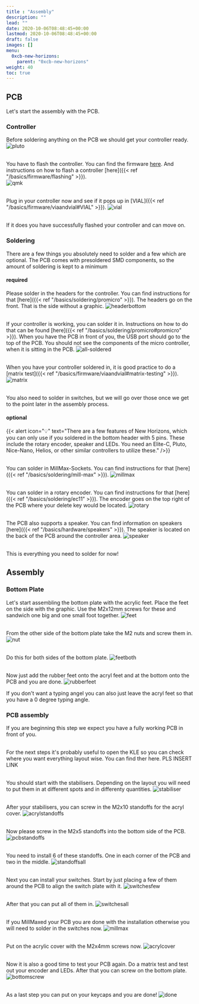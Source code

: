 ```yaml
---
title : "Assembly"
description: ""
lead: ""
date: 2020-10-06T08:48:45+00:00
lastmod: 2020-10-06T08:48:45+00:00
draft: false
images: []
menu:
  0xcb-new-horizons:
    parent: "0xcb-new-horizons"
weight: 40
toc: true
---
```


## PCB

Let's start the assembly with the PCB.

### Controller

Before soldering anything on the PCB we should get your controller ready.
![pluto](pluto.jpg)

<br>You have to flash the controller. You can find the firmware <a href="https://files.keeb.supply/firmware/" >here<a>. And instructions on how to flash a controller [here]({{< ref "/basics/firmware/flashing" >}}).<br>
![qmk](qmk.jpg)

<br> Plug in your controller now and see if it pops up in [VIAL]({{< ref "/basics/firmware/viaandvial#VIAL" >}}).
![vial](vial.jpg)

<br>If it does you have successfully flashed your controller and can move on.
![]()

### Soldering

There are a few things you absolutely need to solder and a few which are optional. The PCB comes with presoldered SMD components, so the amount of soldering is kept to a minimum

#### required

Please solder in the headers for the controller. You can find instructions for that [here]({{< ref "/basics/soldering/promicro" >}}). The headers go on the front. That is the side without a graphic.
![headerbottom](headerbottom.jpg)

<br>If your controller is working, you can solder it in. Instructions on how to do that can be found [here]({{< ref "/basics/soldering/promicro#promicro" >}}). When you have the PCB in front of you, the USB port should go to the top of the PCB. You should not see the components of the micro controller, when it is sitting in the PCB.
![all-soldered](all-soldered.jpg)

<br>When you have your controller soldered in, it is good practice to do a [matrix test]({{< ref "/basics/firmware/viaandvial#matrix-testing" >}}).
![matrix](matrix.jpg)

<br>You also need to solder in switches, but we will go over those once we get to the point later in the assembly process.

#### optional

{{< alert icon="💡" text="There are a few features of New Horizons, which you can only use if you soldered in the bottom header with 5 pins. These include the rotary encoder, speaker and LEDs. You need an Elite-C, Pluto, Nice-Nano, Helios, or other similar controllers to utilize these." />}}

<br>You can solder in MillMax-Sockets. You can find instructions for that [here]({{< ref "/basics/soldering/mill-max" >}}).
![millmax](millmax.jpg)

<br>You can solder in a rotary encoder. You can find instructions for that [here]({{< ref "/basics/soldering/ec11" >}}). The encoder goes on the top right of the PCB where your delete key would be located.
![rotary](rotary.jpg)

<br>The PCB also supports a speaker. You can find information on speakers [here]({{< ref "/basics/hardware/speakers" >}}). The speaker is located on the back of the PCB around the controller area.
![speaker](speaker.jpg)

<br>This is everything you need to solder for now!

## Assembly

### Bottom Plate

Let's start assembling the bottom plate with the acrylic feet. Place the feet on the side with the graphic. Use the M2x12mm screws for these and sandwich one big and one small foot together.
![feet](feet.jpg)

<br>From the other side of the bottom plate take the M2 nuts and screw them in.
![nut](nut.jpg)

<br>Do this for both sides of the bottom plate.
![feetboth](feetboth.jpg)

<br>Now just add the rubber feet onto the acryl feet and at the bottom onto the PCB and you are done.
![rubberfeet](rubberfeetplaced.jpg)

If you don't want a typing angel you can also just leave the acryl feet so that you have a 0 degree typing angle.

### PCB assembly

If you are beginning this step we expect you have a fully working PCB in front of you.

<br>For the next steps it's probably useful to open the KLE so you can check where you want everything layout wise. You can find ther here. PLS INSERT LINK

<br>You should start with the stabilisers. Depending on the layout you will need to put them in at different spots and in differenty quantities.
![stabiliser](stabiliser.jpg)

<br>After your stabilisers, you can screw in the M2x10 standoffs for the acryl cover.
![acrylstandoffs](acrylstandoffs.jpg)

<br>Now please screw in the M2x5 standoffs into the bottom side of the PCB.
![pcbstandoffs](pcbstandoffs.jpg)

<br>You need to install 6 of these standoffs. One in each corner of the PCB and two in the middle.
![standoffsall](standoffsall.jpg)

<br>Next you can install your switches. Start by just placing a few of them around the PCB to align the switch plate with it.
![switchesfew](switchesfew.jpg)

<br>After that you can put all of them in.
![switchesall](switchesall.jpg)

<br>If you MillMaxed your PCB you are done with the installation otherwise you will need to solder in the switches now.
![millmax](millmax.jpg)

<br>Put on the acrylic cover with the M2x4mm screws now.
![acrylcover](acrylcover.jpg)

<br>Now it is also a good time to test your PCB again. Do a matrix test and test out your encoder and LEDs. After that you can screw on the bottom plate.
![bottomscrew](bottomscrew.jpg)

<br>As a last step you can put on your keycaps and you are done!
![done](done.jpg)